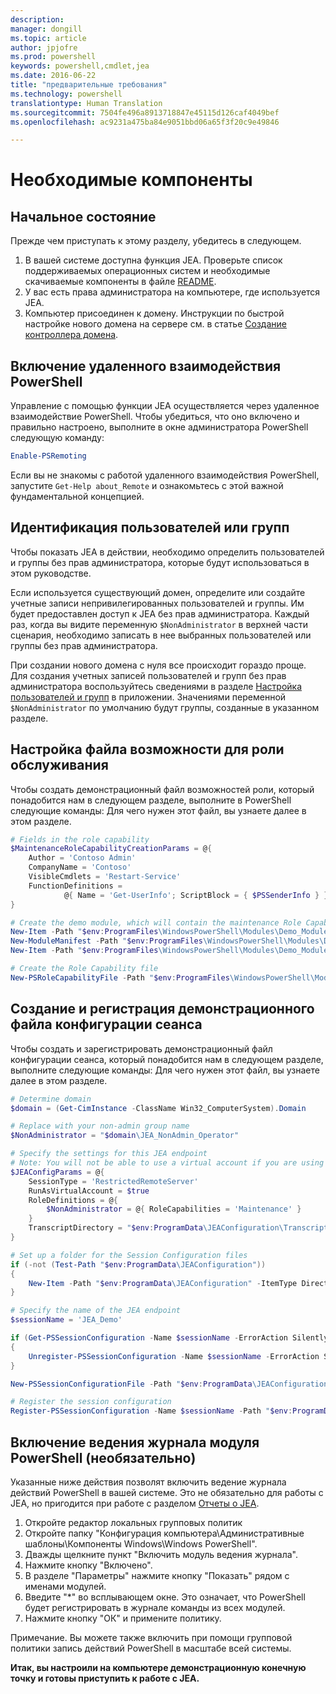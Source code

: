 ```yaml
---
description: 
manager: dongill
ms.topic: article
author: jpjofre
ms.prod: powershell
keywords: powershell,cmdlet,jea
ms.date: 2016-06-22
title: "предварительные требования"
ms.technology: powershell
translationtype: Human Translation
ms.sourcegitcommit: 7504fe496a8913718847e45115d126caf4049bef
ms.openlocfilehash: ac9231a475ba84e9051bbd06a65f3f20c9e49846

---
```


# Необходимые компоненты

## Начальное состояние
Прежде чем приступать к этому разделу, убедитесь в следующем.

1. В вашей системе доступна функция JEA. Проверьте список поддерживаемых операционных систем и необходимые скачиваемые компоненты в файле [README](./README.md).
2. У вас есть права администратора на компьютере, где используется JEA.
3. Компьютер присоединен к домену.
Инструкции по быстрой настройке нового домена на сервере см. в статье [Создание контроллера домена](#creating-a-domain-controller).

## Включение удаленного взаимодействия PowerShell
Управление с помощью функции JEA осуществляется через удаленное взаимодействие PowerShell.
Чтобы убедиться, что оно включено и правильно настроено, выполните в окне администратора PowerShell следующую команду:

```PowerShell
Enable-PSRemoting
```

Если вы не знакомы с работой удаленного взаимодействия PowerShell, запустите `Get-Help about_Remote` и ознакомьтесь с этой важной фундаментальной концепцией.

## Идентификация пользователей или групп
Чтобы показать JEA в действии, необходимо определить пользователей и группы без прав администратора, которые будут использоваться в этом руководстве.

Если используется существующий домен, определите или создайте учетные записи непривилегированных пользователей и группы.
Им будет предоставлен доступ к JEA без прав администратора.
Каждый раз, когда вы видите переменную `$NonAdministrator` в верхней части сценария, необходимо записать в нее выбранных пользователей или группы без прав администратора.

При создании нового домена с нуля все происходит гораздо проще.
Для создания учетных записей пользователей и групп без прав администратора воспользуйтесь сведениями в разделе [Настройка пользователей и групп](creating-a-domain-controller.md#set-up-users-and-groups) в приложении.
Значениями переменной `$NonAdministrator` по умолчанию будут группы, созданные в указанном разделе.

## Настройка файла возможности для роли обслуживания
Чтобы создать демонстрационный файл возможностей роли, который понадобится нам в следующем разделе, выполните в PowerShell следующие команды:
Для чего нужен этот файл, вы узнаете далее в этом разделе.

```PowerShell
# Fields in the role capability
$MaintenanceRoleCapabilityCreationParams = @{
    Author = 'Contoso Admin'
    CompanyName = 'Contoso'
    VisibleCmdlets = 'Restart-Service'
    FunctionDefinitions =
            @{ Name = 'Get-UserInfo'; ScriptBlock = { $PSSenderInfo } }
}

# Create the demo module, which will contain the maintenance Role Capability File
New-Item -Path "$env:ProgramFiles\WindowsPowerShell\Modules\Demo_Module" -ItemType Directory
New-ModuleManifest -Path "$env:ProgramFiles\WindowsPowerShell\Modules\Demo_Module\Demo_Module.psd1"
New-Item -Path "$env:ProgramFiles\WindowsPowerShell\Modules\Demo_Module\RoleCapabilities" -ItemType Directory

# Create the Role Capability file
New-PSRoleCapabilityFile -Path "$env:ProgramFiles\WindowsPowerShell\Modules\Demo_Module\RoleCapabilities\Maintenance.psrc" @MaintenanceRoleCapabilityCreationParams
```

## Создание и регистрация демонстрационного файла конфигурации сеанса
Чтобы создать и зарегистрировать демонстрационный файл конфигурации сеанса, который понадобится нам в следующем разделе, выполните следующие команды:
Для чего нужен этот файл, вы узнаете далее в этом разделе.

```PowerShell
# Determine domain
$domain = (Get-CimInstance -ClassName Win32_ComputerSystem).Domain

# Replace with your non-admin group name
$NonAdministrator = "$domain\JEA_NonAdmin_Operator"

# Specify the settings for this JEA endpoint
# Note: You will not be able to use a virtual account if you are using WMF 5.0 on Windows 7 or Windows Server 2008 R2
$JEAConfigParams = @{
    SessionType = 'RestrictedRemoteServer'
    RunAsVirtualAccount = $true
    RoleDefinitions = @{
        $NonAdministrator = @{ RoleCapabilities = 'Maintenance' }
    }
    TranscriptDirectory = "$env:ProgramData\JEAConfiguration\Transcripts"
}

# Set up a folder for the Session Configuration files
if (-not (Test-Path "$env:ProgramData\JEAConfiguration"))
{
    New-Item -Path "$env:ProgramData\JEAConfiguration" -ItemType Directory
}

# Specify the name of the JEA endpoint
$sessionName = 'JEA_Demo'

if (Get-PSSessionConfiguration -Name $sessionName -ErrorAction SilentlyContinue)
{
    Unregister-PSSessionConfiguration -Name $sessionName -ErrorAction Stop
}

New-PSSessionConfigurationFile -Path "$env:ProgramData\JEAConfiguration\JEADemo.pssc" @JEAConfigParams

# Register the session configuration
Register-PSSessionConfiguration -Name $sessionName -Path "$env:ProgramData\JEAConfiguration\JEADemo.pssc"
```

## Включение ведения журнала модуля PowerShell (необязательно)
Указанные ниже действия позволят включить ведение журнала действий PowerShell в вашей системе.
Это не обязательно для работы с JEA, но пригодится при работе с разделом [Отчеты о JEA](reporting-on-jea.md).

1. Откройте редактор локальных групповых политик
2. Откройте папку "Конфигурация компьютера\Административные шаблоны\Компоненты Windows\Windows PowerShell".
3. Дважды щелкните пункт "Включить модуль ведения журнала".
4. Нажмите кнопку "Включено".
5. В разделе "Параметры" нажмите кнопку "Показать" рядом с именами модулей.
6. Введите "\*" во всплывающем окне. Это означает, что PowerShell будет регистрировать в журнале команды из всех модулей.
7. Нажмите кнопку "ОК" и примените политику.

Примечание. Вы можете также включить при помощи групповой политики запись действий PowerShell в масштабе всей системы.

**Итак, вы настроили на компьютере демонстрационную конечную точку и готовы приступить к работе с JEA.**




<!--HONumber=Aug16_HO3-->


